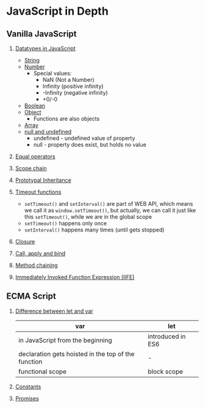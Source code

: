 # JavaScript in Depth

## Vanilla JavaScript

1. [Datatypes in JavaScript](./vanilla-javascript/datatypes)
    - [String](./vanilla-javascript/datatypes/string.js)
    - [Number](./vanilla-javascript/datatypes/number.js)
        - Special values:
            - NaN (Not a Number)
            - Infinity (positive infinity)
            - -Infinity (negative infinity)
            - +0/-0
    - [Boolean](./vanilla-javascript/datatypes/boolean.js)
    - [Object](./vanilla-javascript/datatypes/object.js)
        - Functions are also objects
    - [Array](./vanilla-javascript/datatypes/array.js)
    - [null and undefined](./vanilla-javascript/datatypes/null-and-undefined.js)
        - undefined - undefined value of property
        - null - property does exist, but holds no value

2. [Equal operators](./vanilla-javascript/equal-operators.js)

3. [Scope chain](./vanilla-javascript/scope-chain.js)

4. [Prototypal Inheritance](./vanilla-javascript/prototypal-inheritance.js)

5. [Timeout functions](./vanilla-javascript/timeout-functions.js)
    - `setTimeout()` and `setInterval()` are part of WEB API, which means we call it as `window.setTimeout()`,
    but actually, we can call it just like this `setTimeout()`, while we are in
    the global scope
    - `setTimeout()` happens only once
    - `setInterval()` happens many times (until gets stopped)

6. [Closure](./vanilla-javascript/closure.js)

7. [Call, apply and bind](./vanilla-javascript/call-apply-bind.js)

8. [Method chaining](./vanilla-javascript/method-chaining.js)

9. [Immediately Invoked Function Expression (IIFE)](./vanilla-javascript/immediately-invoked-function-expression.js)


## ECMA Script

1. [Difference between let and var](./ecma-script/let-var-difference.js)

    | var                                                   | let               |
    |-------------------------------------------------------|-------------------|
    | in JavaScript from the beginning                      | introduced in ES6 |
    | declaration gets hoisted in the top of the function   | -                 |
    | functional scope                                      | block scope       |

2. [Constants](./ecma-script/constants.js)

3. [Promises](./ecma-script/promises.js)